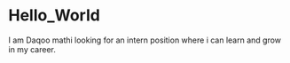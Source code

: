 # Hello_World
I am Daqoo mathi
looking for an intern position
where i can learn and grow in my career.
